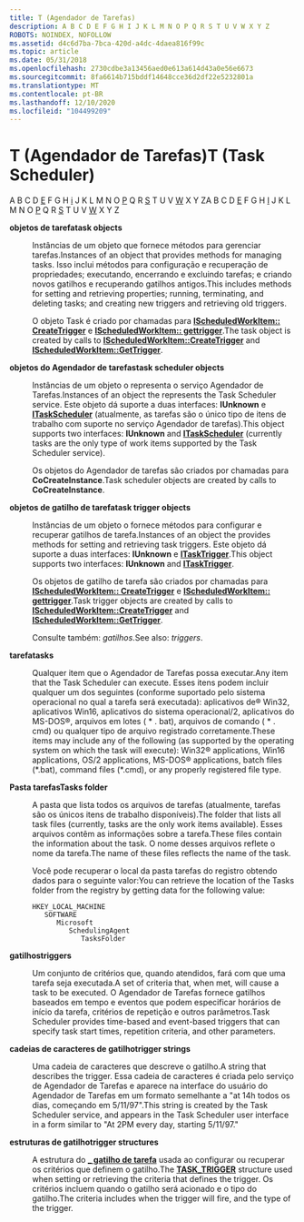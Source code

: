 ```yaml
---
title: T (Agendador de Tarefas)
description: A B C D E F G H I J K L M N O P Q R S T U V W X Y Z
ROBOTS: NOINDEX, NOFOLLOW
ms.assetid: d4c6d7ba-7bca-420d-a4dc-4daea816f99c
ms.topic: article
ms.date: 05/31/2018
ms.openlocfilehash: 2730cdbe3a13456aed0e613a614d43a0e56e6673
ms.sourcegitcommit: 8fa6614b715bddf14648cce36d2df22e5232801a
ms.translationtype: MT
ms.contentlocale: pt-BR
ms.lasthandoff: 12/10/2020
ms.locfileid: "104499209"
---
```

# <a name="t-task-scheduler"></a><span data-ttu-id="83eaf-103">T (Agendador de Tarefas)</span><span class="sxs-lookup"><span data-stu-id="83eaf-103">T (Task Scheduler)</span></span>

<span data-ttu-id="83eaf-104">A B C D [E](e.md) F G H [i](i.md) J K L M N O [P](p.md) Q R [S](s.md) T U V [W](w.md) X Y Z</span><span class="sxs-lookup"><span data-stu-id="83eaf-104">A B C D [E](e.md) F G H [I](i.md) J K L M N O [P](p.md) Q R [S](s.md) T U V [W](w.md) X Y Z</span></span>

<dl> <dt>

<span data-ttu-id="83eaf-105"><span id="_msb_task_objects_gly"></span><span id="_MSB_TASK_OBJECTS_GLY"></span>**objetos de tarefa**</span><span class="sxs-lookup"><span data-stu-id="83eaf-105"><span id="_msb_task_objects_gly"></span><span id="_MSB_TASK_OBJECTS_GLY"></span>**task objects**</span></span>
</dt> <dd>

<span data-ttu-id="83eaf-106">Instâncias de um objeto que fornece métodos para gerenciar tarefas.</span><span class="sxs-lookup"><span data-stu-id="83eaf-106">Instances of an object that provides methods for managing tasks.</span></span> <span data-ttu-id="83eaf-107">Isso inclui métodos para configuração e recuperação de propriedades; executando, encerrando e excluindo tarefas; e criando novos gatilhos e recuperando gatilhos antigos.</span><span class="sxs-lookup"><span data-stu-id="83eaf-107">This includes methods for setting and retrieving properties; running, terminating, and deleting tasks; and creating new triggers and retrieving old triggers.</span></span>

<span data-ttu-id="83eaf-108">O objeto Task é criado por chamadas para [**IScheduledWorkItem:: CreateTrigger**](/windows/desktop/api/Mstask/nf-mstask-ischeduledworkitem-createtrigger) e [**IScheduledWorkItem:: gettrigger**](/windows/desktop/api/Mstask/nf-mstask-ischeduledworkitem-gettrigger).</span><span class="sxs-lookup"><span data-stu-id="83eaf-108">The task object is created by calls to [**IScheduledWorkItem::CreateTrigger**](/windows/desktop/api/Mstask/nf-mstask-ischeduledworkitem-createtrigger) and [**IScheduledWorkItem::GetTrigger**](/windows/desktop/api/Mstask/nf-mstask-ischeduledworkitem-gettrigger).</span></span>

</dd> <dt>

<span data-ttu-id="83eaf-109"><span id="_msb_task_scheduler_objects_gly"></span><span id="_MSB_TASK_SCHEDULER_OBJECTS_GLY"></span>**objetos do Agendador de tarefas**</span><span class="sxs-lookup"><span data-stu-id="83eaf-109"><span id="_msb_task_scheduler_objects_gly"></span><span id="_MSB_TASK_SCHEDULER_OBJECTS_GLY"></span>**task scheduler objects**</span></span>
</dt> <dd>

<span data-ttu-id="83eaf-110">Instâncias de um objeto o representa o serviço Agendador de Tarefas.</span><span class="sxs-lookup"><span data-stu-id="83eaf-110">Instances of an object the represents the Task Scheduler service.</span></span> <span data-ttu-id="83eaf-111">Este objeto dá suporte a duas interfaces: **IUnknown** e [**ITaskScheduler**](/windows/desktop/api/Mstask/nn-mstask-itaskscheduler) (atualmente, as tarefas são o único tipo de itens de trabalho com suporte no serviço Agendador de tarefas).</span><span class="sxs-lookup"><span data-stu-id="83eaf-111">This object supports two interfaces: **IUnknown** and [**ITaskScheduler**](/windows/desktop/api/Mstask/nn-mstask-itaskscheduler) (currently tasks are the only type of work items supported by the Task Scheduler service).</span></span>

<span data-ttu-id="83eaf-112">Os objetos do Agendador de tarefas são criados por chamadas para **CoCreateInstance**.</span><span class="sxs-lookup"><span data-stu-id="83eaf-112">Task scheduler objects are created by calls to **CoCreateInstance**.</span></span>

</dd> <dt>

<span data-ttu-id="83eaf-113"><span id="_msb_task_trigger_objects_gly"></span><span id="_MSB_TASK_TRIGGER_OBJECTS_GLY"></span>**objetos de gatilho de tarefa**</span><span class="sxs-lookup"><span data-stu-id="83eaf-113"><span id="_msb_task_trigger_objects_gly"></span><span id="_MSB_TASK_TRIGGER_OBJECTS_GLY"></span>**task trigger objects**</span></span>
</dt> <dd>

<span data-ttu-id="83eaf-114">Instâncias de um objeto o fornece métodos para configurar e recuperar gatilhos de tarefa.</span><span class="sxs-lookup"><span data-stu-id="83eaf-114">Instances of an object the provides methods for setting and retrieving task triggers.</span></span> <span data-ttu-id="83eaf-115">Este objeto dá suporte a duas interfaces: **IUnknown** e [**ITaskTrigger**](/windows/desktop/api/Mstask/nn-mstask-itasktrigger).</span><span class="sxs-lookup"><span data-stu-id="83eaf-115">This object supports two interfaces: **IUnknown** and [**ITaskTrigger**](/windows/desktop/api/Mstask/nn-mstask-itasktrigger).</span></span>

<span data-ttu-id="83eaf-116">Os objetos de gatilho de tarefa são criados por chamadas para [**IScheduledWorkItem:: CreateTrigger**](/windows/desktop/api/Mstask/nf-mstask-ischeduledworkitem-createtrigger) e [**IScheduledWorkItem:: gettrigger**](/windows/desktop/api/Mstask/nf-mstask-ischeduledworkitem-gettrigger).</span><span class="sxs-lookup"><span data-stu-id="83eaf-116">Task trigger objects are created by calls to [**IScheduledWorkItem::CreateTrigger**](/windows/desktop/api/Mstask/nf-mstask-ischeduledworkitem-createtrigger) and [**IScheduledWorkItem::GetTrigger**](/windows/desktop/api/Mstask/nf-mstask-ischeduledworkitem-gettrigger).</span></span>

<span data-ttu-id="83eaf-117">Consulte também: *gatilhos*.</span><span class="sxs-lookup"><span data-stu-id="83eaf-117">See also: *triggers*.</span></span>

</dd> <dt>

<span data-ttu-id="83eaf-118"><span id="_msb_tasks_gly"></span><span id="_MSB_TASKS_GLY"></span>**tarefa**</span><span class="sxs-lookup"><span data-stu-id="83eaf-118"><span id="_msb_tasks_gly"></span><span id="_MSB_TASKS_GLY"></span>**tasks**</span></span>
</dt> <dd>

<span data-ttu-id="83eaf-119">Qualquer item que o Agendador de Tarefas possa executar.</span><span class="sxs-lookup"><span data-stu-id="83eaf-119">Any item that the Task Scheduler can execute.</span></span> <span data-ttu-id="83eaf-120">Esses itens podem incluir qualquer um dos seguintes (conforme suportado pelo sistema operacional no qual a tarefa será executada): aplicativos de® Win32, aplicativos Win16, aplicativos do sistema operacional/2, aplicativos do MS-DOS®, arquivos em lotes ( \* . bat), arquivos de comando ( \* . cmd) ou qualquer tipo de arquivo registrado corretamente.</span><span class="sxs-lookup"><span data-stu-id="83eaf-120">These items may include any of the following (as supported by the operating system on which the task will execute): Win32® applications, Win16 applications, OS/2 applications, MS-DOS® applications, batch files (\*.bat), command files (\*.cmd), or any properly registered file type.</span></span>

</dd> <dt>

<span data-ttu-id="83eaf-121"><span id="_msb_tasks_folder_gly"></span><span id="_MSB_TASKS_FOLDER_GLY"></span>**Pasta tarefas**</span><span class="sxs-lookup"><span data-stu-id="83eaf-121"><span id="_msb_tasks_folder_gly"></span><span id="_MSB_TASKS_FOLDER_GLY"></span>**Tasks folder**</span></span>
</dt> <dd>

<span data-ttu-id="83eaf-122">A pasta que lista todos os arquivos de tarefas (atualmente, tarefas são os únicos itens de trabalho disponíveis).</span><span class="sxs-lookup"><span data-stu-id="83eaf-122">The folder that lists all task files (currently, tasks are the only work items available).</span></span> <span data-ttu-id="83eaf-123">Esses arquivos contêm as informações sobre a tarefa.</span><span class="sxs-lookup"><span data-stu-id="83eaf-123">These files contain the information about the task.</span></span> <span data-ttu-id="83eaf-124">O nome desses arquivos reflete o nome da tarefa.</span><span class="sxs-lookup"><span data-stu-id="83eaf-124">The name of these files reflects the name of the task.</span></span>

<span data-ttu-id="83eaf-125">Você pode recuperar o local da pasta tarefas do registro obtendo dados para o seguinte valor:</span><span class="sxs-lookup"><span data-stu-id="83eaf-125">You can retrieve the location of the Tasks folder from the registry by getting data for the following value:</span></span>

```
HKEY_LOCAL_MACHINE
   SOFTWARE
      Microsoft
         SchedulingAgent
            TasksFolder
```

</dd> <dt>

<span data-ttu-id="83eaf-126"><span id="_msb_triggers_gly"></span><span id="_MSB_TRIGGERS_GLY"></span>**gatilhos**</span><span class="sxs-lookup"><span data-stu-id="83eaf-126"><span id="_msb_triggers_gly"></span><span id="_MSB_TRIGGERS_GLY"></span>**triggers**</span></span>
</dt> <dd>

<span data-ttu-id="83eaf-127">Um conjunto de critérios que, quando atendidos, fará com que uma tarefa seja executada.</span><span class="sxs-lookup"><span data-stu-id="83eaf-127">A set of criteria that, when met, will cause a task to be executed.</span></span> <span data-ttu-id="83eaf-128">O Agendador de Tarefas fornece gatilhos baseados em tempo e eventos que podem especificar horários de início da tarefa, critérios de repetição e outros parâmetros.</span><span class="sxs-lookup"><span data-stu-id="83eaf-128">Task Scheduler provides time-based and event-based triggers that can specify task start times, repetition criteria, and other parameters.</span></span>

</dd> <dt>

<span data-ttu-id="83eaf-129"><span id="_msb_trigger_strings_gly"></span><span id="_MSB_TRIGGER_STRINGS_GLY"></span>**cadeias de caracteres de gatilho**</span><span class="sxs-lookup"><span data-stu-id="83eaf-129"><span id="_msb_trigger_strings_gly"></span><span id="_MSB_TRIGGER_STRINGS_GLY"></span>**trigger strings**</span></span>
</dt> <dd>

<span data-ttu-id="83eaf-130">Uma cadeia de caracteres que descreve o gatilho.</span><span class="sxs-lookup"><span data-stu-id="83eaf-130">A string that describes the trigger.</span></span> <span data-ttu-id="83eaf-131">Essa cadeia de caracteres é criada pelo serviço de Agendador de Tarefas e aparece na interface do usuário do Agendador de Tarefas em um formato semelhante a "at 14h todos os dias, começando em 5/11/97".</span><span class="sxs-lookup"><span data-stu-id="83eaf-131">This string is created by the Task Scheduler service, and appears in the Task Scheduler user interface in a form similar to "At 2PM every day, starting 5/11/97."</span></span>

</dd> <dt>

<span data-ttu-id="83eaf-132"><span id="_msb_trigger_structures_gly"></span><span id="_MSB_TRIGGER_STRUCTURES_GLY"></span>**estruturas de gatilho**</span><span class="sxs-lookup"><span data-stu-id="83eaf-132"><span id="_msb_trigger_structures_gly"></span><span id="_MSB_TRIGGER_STRUCTURES_GLY"></span>**trigger structures**</span></span>
</dt> <dd>

<span data-ttu-id="83eaf-133">A estrutura do [**\_ gatilho de tarefa**](/windows/desktop/api/Mstask/ns-mstask-task_trigger) usada ao configurar ou recuperar os critérios que definem o gatilho.</span><span class="sxs-lookup"><span data-stu-id="83eaf-133">The [**TASK\_TRIGGER**](/windows/desktop/api/Mstask/ns-mstask-task_trigger) structure used when setting or retrieving the criteria that defines the trigger.</span></span> <span data-ttu-id="83eaf-134">Os critérios incluem quando o gatilho será acionado e o tipo do gatilho.</span><span class="sxs-lookup"><span data-stu-id="83eaf-134">The criteria includes when the trigger will fire, and the type of the trigger.</span></span>

</dd> </dl>

 

 




